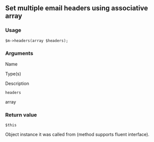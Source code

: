 Set multiple email headers using associative array
--------------------------------------------------

### Usage

    $m->headers(array $headers);

### Arguments

Name

Type(s)

Description

`headers`

array

### Return value

`$this`

Object instance it was called from (method supports fluent interface).

